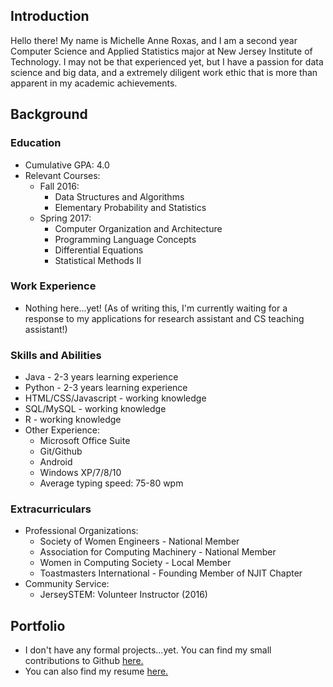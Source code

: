 ## Introduction

Hello there! My name is Michelle Anne Roxas, and I am a second year Computer Science and Applied Statistics major at New Jersey Institute of Technology.
I may not be that experienced yet, but I have a passion for data science and big data, and a extremely diligent work ethic that is more than apparent in my academic achievements.

## Background

### Education
* Cumulative GPA: 4.0
* Relevant Courses: 
  * Fall 2016:
    * Data Structures and Algorithms
    * Elementary Probability and Statistics
  * Spring 2017:
    * Computer Organization and Architecture
    * Programming Language Concepts
    * Differential Equations
    * Statistical Methods II
  
### Work Experience
* Nothing here...yet! (As of writing this, I'm currently waiting for a response to my applications for research assistant and CS teaching assistant!)

### Skills and Abilities
* Java - 2-3 years learning experience
* Python - 2-3 years learning experience
* HTML/CSS/Javascript - working knowledge
* SQL/MySQL - working knowledge
* R - working knowledge
* Other Experience:
  * Microsoft Office Suite
  * Git/Github
  * Android
  * Windows XP/7/8/10
  * Average typing speed: 75-80 wpm

### Extracurriculars
* Professional Organizations:
  * Society of Women Engineers - National Member
  * Association for Computing Machinery - National Member
  * Women in Computing Society - Local Member
  * Toastmasters International - Founding Member of NJIT Chapter
* Community Service:
  * JerseySTEM: Volunteer Instructor (2016)

## Portfolio
* I don't have any formal projects...yet. You can find my small contributions to Github [here.](https://github.com/Enmichaneros)
* You can also find my resume [here.]()
